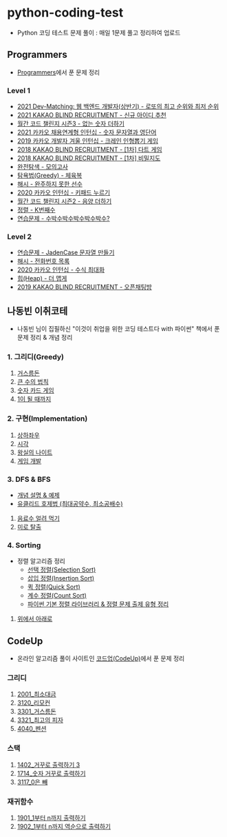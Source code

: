 # python-coding-test
- Python 코딩 테스트 문제 풀이 : 매일 1문제 풀고 정리하여 업로드

## Programmers
- [Programmers](https://programmers.co.kr/)에서 푼 문제 정리

### Level 1
- [2021 Dev-Matching: 웹 백엔드 개발자(상반기) - 로또의 최고 순위와 최저 순위](https://github.com/DongChan-Lee/python-coding-test/blob/master/Programmers/Level%201/Lottos.py)
- [2021 KAKAO BLIND RECRUITMENT - 신규 아이디 추천](https://github.com/DongChan-Lee/python-coding-test/blob/master/Programmers/Level%201/Recommend%20new%20id.ipynb)
- [월간 코드 챌린지 시즌3 - 없는 숫자 더하기](https://github.com/DongChan-Lee/python-coding-test/blob/master/Programmers/Level%201/add_nonExistNumbers.py)
- [2021 카카오 채용연계형 인턴십 - 숫자 문자열과 영단어](https://github.com/DongChan-Lee/python-coding-test/blob/master/Programmers/Level%201/alpha%20to%20digit.ipynb)
- [2019 카카오 개발자 겨울 인턴십 - 크레인 인형뽑기 게임](https://github.com/DongChan-Lee/python-coding-test/blob/master/Programmers/Level%201/crane_claw_machine_game.ipynb)
- [2018 KAKAO BLIND RECRUITMENT - [1차] 다트 게임](https://github.com/DongChan-Lee/python-coding-test/blob/master/Programmers/Level%201/dart_game.ipynb)
- [2018 KAKAO BLIND RECRUITMENT - [1차] 비밀지도](https://github.com/DongChan-Lee/python-coding-test/blob/master/Programmers/Level%201/secret_map.py)
- [완전탐색 - 모의고사](https://github.com/DongChan-Lee/python-coding-test/blob/master/Programmers/Level%201/fullSearch_trialExam.ipynb)
- [탐욕법(Greedy) - 체육복](https://github.com/DongChan-Lee/python-coding-test/blob/master/Programmers/Level%201/greedy_uniform.ipynb)
- [해시 - 완주하지 못한 선수](https://github.com/DongChan-Lee/python-coding-test/blob/master/Programmers/Level%201/hash_marathonPlayer.ipynb)
- [2020 카카오 인턴십 - 키패드 누르기](https://github.com/DongChan-Lee/python-coding-test/blob/master/Programmers/Level%201/kakao_keypad.ipynb)
- [월간 코드 챌린지 시즌2 - 음양 더하기](https://github.com/DongChan-Lee/python-coding-test/blob/master/Programmers/Level%201/negative_and_positive.py)
- [정렬 - K번째수](https://github.com/DongChan-Lee/python-coding-test/blob/master/Programmers/Level%201/sort_Kth%20number.py)
- [연습문제 - 수박수박수박수박수박수?](https://github.com/DongChan-Lee/python-coding-test/blob/master/Programmers/Level%201/watermelon.py)

### Level 2
- [연습문제 - JadenCase 문자열 만들기](https://github.com/DongChan-Lee/python-coding-test/blob/master/Programmers/Level%202/JadenCase.py)
- [해시 - 전화번호 목록](https://github.com/DongChan-Lee/python-coding-test/blob/master/Programmers/Level%202/hash_phoneNumberList.py)
- [2020 카카오 인턴십 - 수식 최대화](https://github.com/DongChan-Lee/python-coding-test/blob/master/Programmers/Level%202/maximize_formula.py)
- [힙(Heap) - 더 맵게](https://github.com/DongChan-Lee/python-coding-test/blob/master/Programmers/Level%202/more_spicy.py)
- [2019 KAKAO BLIND RECRUITMENT - 오픈채팅방](https://github.com/DongChan-Lee/python-coding-test/blob/master/Programmers/Level%202/open_chat_room.py)

## 나동빈 이취코테
- 나동빈 님이 집필하신 "이것이 취업을 위한 코딩 테스트다 with 파이썬" 책에서 푼 문제 정리 & 개념 정리

### 1. 그리디(Greedy)
1. [거스름돈](https://github.com/DongChan-Lee/python-coding-test/blob/master/%EB%82%98%EB%8F%99%EB%B9%88%20%EC%9D%B4%EC%B7%A8%EC%BD%94%ED%85%8C/1.%20Greedy/3_1_%EA%B1%B0%EC%8A%A4%EB%A6%84%EB%8F%88.py)
2. [큰 수의 법칙](https://github.com/DongChan-Lee/python-coding-test/blob/master/%EB%82%98%EB%8F%99%EB%B9%88%20%EC%9D%B4%EC%B7%A8%EC%BD%94%ED%85%8C/1.%20Greedy/3_2_%ED%81%B0%20%EC%88%98%EC%9D%98%20%EB%B2%95%EC%B9%99.py)
3. [숫자 카드 게임](https://github.com/DongChan-Lee/python-coding-test/blob/master/%EB%82%98%EB%8F%99%EB%B9%88%20%EC%9D%B4%EC%B7%A8%EC%BD%94%ED%85%8C/1.%20Greedy/3_3_%EC%88%AB%EC%9E%90%20%EC%B9%B4%EB%93%9C%20%EA%B2%8C%EC%9E%84.py)
4. [1이 될 때까지](https://github.com/DongChan-Lee/python-coding-test/blob/master/%EB%82%98%EB%8F%99%EB%B9%88%20%EC%9D%B4%EC%B7%A8%EC%BD%94%ED%85%8C/1.%20Greedy/3_4_1%EC%9D%B4%20%EB%90%A0%20%EB%95%8C%EA%B9%8C%EC%A7%80.py)

### 2. 구현(Implementation)
1. [상하좌우](https://github.com/DongChan-Lee/python-coding-test/blob/master/%EB%82%98%EB%8F%99%EB%B9%88%20%EC%9D%B4%EC%B7%A8%EC%BD%94%ED%85%8C/2.%20Implementation/4_1_%EC%83%81%ED%95%98%EC%A2%8C%EC%9A%B0.py)
2. [시각](https://github.com/DongChan-Lee/python-coding-test/blob/master/%EB%82%98%EB%8F%99%EB%B9%88%20%EC%9D%B4%EC%B7%A8%EC%BD%94%ED%85%8C/2.%20Implementation/4_2_%EC%8B%9C%EA%B0%81.py)
3. [왕실의 나이트](https://github.com/DongChan-Lee/python-coding-test/blob/master/%EB%82%98%EB%8F%99%EB%B9%88%20%EC%9D%B4%EC%B7%A8%EC%BD%94%ED%85%8C/2.%20Implementation/4_3_%EC%99%95%EC%8B%A4%EC%9D%98%20%EB%82%98%EC%9D%B4%ED%8A%B8.py)
4. [게임 개발](https://github.com/DongChan-Lee/python-coding-test/blob/master/%EB%82%98%EB%8F%99%EB%B9%88%20%EC%9D%B4%EC%B7%A8%EC%BD%94%ED%85%8C/2.%20Implementation/4_4_%EA%B2%8C%EC%9E%84%20%EA%B0%9C%EB%B0%9C.py)

### 3. DFS & BFS
- [개념 설명 & 예제](https://github.com/DongChan-Lee/python-coding-test/blob/master/%EB%82%98%EB%8F%99%EB%B9%88%20%EC%9D%B4%EC%B7%A8%EC%BD%94%ED%85%8C/3.%20DFS%20%26%20BFS/DFS_BFS.ipynb)
- [유클리드 호제법 (최대공약수, 최소공배수)](https://github.com/DongChan-Lee/python-coding-test/blob/master/%EB%82%98%EB%8F%99%EB%B9%88%20%EC%9D%B4%EC%B7%A8%EC%BD%94%ED%85%8C/3.%20DFS%20%26%20BFS/Euclidean_algorithm(GCD%2CLCM).ipynb)
1. [음료수 얼려 먹기](https://github.com/DongChan-Lee/python-coding-test/blob/master/%EB%82%98%EB%8F%99%EB%B9%88%20%EC%9D%B4%EC%B7%A8%EC%BD%94%ED%85%8C/3.%20DFS%20%26%20BFS/5_1_%EC%9D%8C%EB%A3%8C%EC%88%98%20%EC%96%BC%EB%A0%A4%20%EB%A8%B9%EA%B8%B0.py)
2. [미로 탈출](https://github.com/DongChan-Lee/python-coding-test/blob/master/%EB%82%98%EB%8F%99%EB%B9%88%20%EC%9D%B4%EC%B7%A8%EC%BD%94%ED%85%8C/3.%20DFS%20%26%20BFS/5_2_%EB%AF%B8%EB%A1%9C%20%ED%83%88%EC%B6%9C.py)

### 4. Sorting
- 정렬 알고리즘 정리
    - [선택 정렬(Selection Sort)](https://github.com/DongChan-Lee/python-coding-test/blob/master/%EB%82%98%EB%8F%99%EB%B9%88%20%EC%9D%B4%EC%B7%A8%EC%BD%94%ED%85%8C/4.%20Sorting/%EC%84%A0%ED%83%9D%20%EC%A0%95%EB%A0%AC(Selection%20Sort).py)
    - [삽입 정렬(Insertion Sort)](https://github.com/DongChan-Lee/python-coding-test/blob/master/%EB%82%98%EB%8F%99%EB%B9%88%20%EC%9D%B4%EC%B7%A8%EC%BD%94%ED%85%8C/4.%20Sorting/%EC%82%BD%EC%9E%85%20%EC%A0%95%EB%A0%AC(Insertion%20Sort).py)
    - [퀵 정렬(Quick Sort)](https://github.com/DongChan-Lee/python-coding-test/blob/master/%EB%82%98%EB%8F%99%EB%B9%88%20%EC%9D%B4%EC%B7%A8%EC%BD%94%ED%85%8C/4.%20Sorting/%ED%80%B5%20%EC%A0%95%EB%A0%AC(Quick%20Sort).py)
    - [계수 정렬(Count Sort)](https://github.com/DongChan-Lee/python-coding-test/blob/master/%EB%82%98%EB%8F%99%EB%B9%88%20%EC%9D%B4%EC%B7%A8%EC%BD%94%ED%85%8C/4.%20Sorting/%EA%B3%84%EC%88%98%20%EC%A0%95%EB%A0%AC(Count%20Sort).py)
    - [파이썬 기본 정렬 라이브러리 & 정렬 문제 출제 유형 정리](https://github.com/DongChan-Lee/python-coding-test/blob/master/%EB%82%98%EB%8F%99%EB%B9%88%20%EC%9D%B4%EC%B7%A8%EC%BD%94%ED%85%8C/4.%20Sorting/%ED%8C%8C%EC%9D%B4%EC%8D%AC%20%EA%B8%B0%EB%B3%B8%20%EC%A0%95%EB%A0%AC%20%EB%9D%BC%EC%9D%B4%EB%B8%8C%EB%9F%AC%EB%A6%AC.py)
1. [위에서 아래로](https://github.com/DongChan-Lee/python-coding-test/blob/master/%EB%82%98%EB%8F%99%EB%B9%88%20%EC%9D%B4%EC%B7%A8%EC%BD%94%ED%85%8C/4.%20Sorting/6_1_%EC%9C%84%EC%97%90%EC%84%9C%20%EC%95%84%EB%9E%98%EB%A1%9C.py)

## CodeUp
- 온라인 알고리즘 풀이 사이트인 [코드업(CodeUp)](https://codeup.kr/index.php)에서 푼 문제 정리

### 그리디
1. [2001_최소대금](https://github.com/DongChan-Lee/python-coding-test/blob/master/CodeUp/%EA%B7%B8%EB%A6%AC%EB%94%94/2001_%EC%B5%9C%EC%86%8C%EB%8C%80%EA%B8%88.py)
2. [3120_리모컨](https://github.com/DongChan-Lee/python-coding-test/blob/master/CodeUp/%EA%B7%B8%EB%A6%AC%EB%94%94/3120_%EB%A6%AC%EB%AA%A8%EC%BB%A8.py)
3. [3301_거스름돈](https://github.com/DongChan-Lee/python-coding-test/blob/master/CodeUp/%EA%B7%B8%EB%A6%AC%EB%94%94/3301_%EA%B1%B0%EC%8A%A4%EB%A6%84%EB%8F%88.py)
4. [3321_최고의 피자](https://github.com/DongChan-Lee/python-coding-test/blob/master/CodeUp/%EA%B7%B8%EB%A6%AC%EB%94%94/3321_%EC%B5%9C%EA%B3%A0%EC%9D%98%20%ED%94%BC%EC%9E%90.py)
5. [4040_펜션](https://github.com/DongChan-Lee/python-coding-test/blob/master/CodeUp/%EA%B7%B8%EB%A6%AC%EB%94%94/4040_%ED%8E%9C%EC%85%98.py)

### 스택
1. [1402_거꾸로 출력하기 3](https://github.com/DongChan-Lee/python-coding-test/blob/master/CodeUp/%EC%8A%A4%ED%83%9D/1402_%EA%B1%B0%EA%BE%B8%EB%A1%9C%20%EC%B6%9C%EB%A0%A5%ED%95%98%EA%B8%B0%203.py)
2. [1714_숫자 거꾸로 출력하기](https://github.com/DongChan-Lee/python-coding-test/blob/master/CodeUp/%EC%8A%A4%ED%83%9D/1714_%EC%88%AB%EC%9E%90%20%EA%B1%B0%EA%BE%B8%EB%A1%9C%20%EC%B6%9C%EB%A0%A5%ED%95%98%EA%B8%B0.py)
3. [3117_0은 빼](https://github.com/DongChan-Lee/python-coding-test/blob/master/CodeUp/%EC%8A%A4%ED%83%9D/3117_0%EC%9D%80%20%EB%B9%BC.py)

### 재귀함수
1. [1901_1부터 n까지 출력하기](https://github.com/DongChan-Lee/python-coding-test/blob/master/CodeUp/%EC%9E%AC%EA%B7%80%ED%95%A8%EC%88%98/1901_1%EB%B6%80%ED%84%B0%20n%EA%B9%8C%EC%A7%80%20%EC%B6%9C%EB%A0%A5%ED%95%98%EA%B8%B0.py)
2. [1902_1부터 n까지 역순으로 출력하기](https://github.com/DongChan-Lee/python-coding-test/blob/master/CodeUp/%EC%9E%AC%EA%B7%80%ED%95%A8%EC%88%98/1902_1%EB%B6%80%ED%84%B0%20n%EA%B9%8C%EC%A7%80%20%EC%97%AD%EC%88%9C%EC%9C%BC%EB%A1%9C%20%EC%B6%9C%EB%A0%A5%ED%95%98%EA%B8%B0.py)